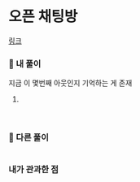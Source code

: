 # 오픈 채팅방

[링크](https://programmers.co.kr/learn/courses/30/lessons/42587)

### 📌 내 풀이

지금 이 몇번째 아웃인지 기억하는 게 존재

1.

<br>

### 📌 다른 풀이

```py


```

### 내가 관과한 점
